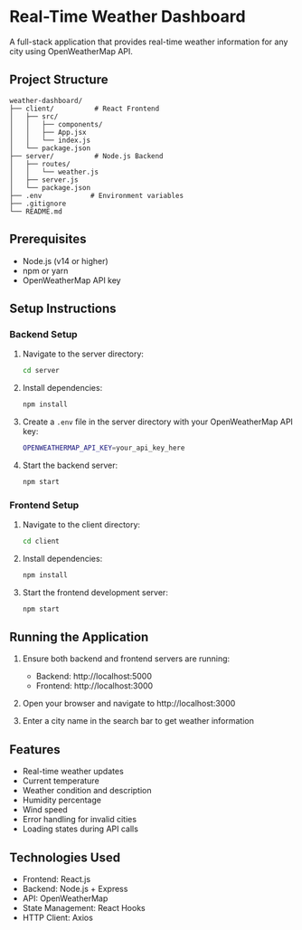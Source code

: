 # Real-Time Weather Dashboard

A full-stack application that provides real-time weather information for any city using OpenWeatherMap API.

## Project Structure

```
weather-dashboard/
├── client/          # React Frontend
│   ├── src/
│   │   ├── components/
│   │   ├── App.jsx
│   │   └── index.js
│   └── package.json
├── server/          # Node.js Backend
│   ├── routes/
│   │   └── weather.js
│   ├── server.js
│   └── package.json
├── .env            # Environment variables
├── .gitignore
└── README.md
```

## Prerequisites

- Node.js (v14 or higher)
- npm or yarn
- OpenWeatherMap API key

## Setup Instructions

### Backend Setup

1. Navigate to the server directory:
   ```bash
   cd server
   ```

2. Install dependencies:
   ```bash
   npm install
   ```

3. Create a `.env` file in the server directory with your OpenWeatherMap API key:
   ```bash
   OPENWEATHERMAP_API_KEY=your_api_key_here
   ```

4. Start the backend server:
   ```bash
   npm start
   ```

### Frontend Setup

1. Navigate to the client directory:
   ```bash
   cd client
   ```

2. Install dependencies:
   ```bash
   npm install
   ```

3. Start the frontend development server:
   ```bash
   npm start
   ```

## Running the Application

1. Ensure both backend and frontend servers are running:
   - Backend: http://localhost:5000
   - Frontend: http://localhost:3000

2. Open your browser and navigate to http://localhost:3000

3. Enter a city name in the search bar to get weather information

## Features

- Real-time weather updates
- Current temperature
- Weather condition and description
- Humidity percentage
- Wind speed
- Error handling for invalid cities
- Loading states during API calls

## Technologies Used

- Frontend: React.js
- Backend: Node.js + Express
- API: OpenWeatherMap
- State Management: React Hooks
- HTTP Client: Axios